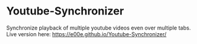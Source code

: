 # Youtube-Synchronizer
Synchronize playback of multiple youtube videos even over multiple tabs.
Live version here: https://e00e.github.io/Youtube-Synchronizer/

